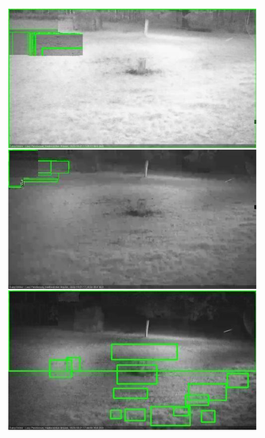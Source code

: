 ![20201021-171525-172530](in2/20201021/20201021-171525-172530_0_.jpg)
![20201021-172536-173542](in2/20201021/20201021-172536-173542_0_.jpg)
![20201021-173548-174550](in2/20201021/20201021-173548-174550_0_.jpg)
